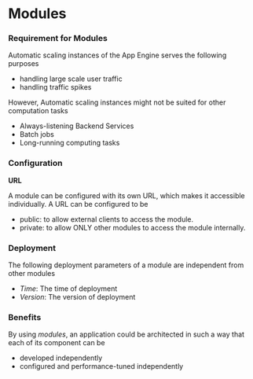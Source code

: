 # Modules

### Requirement for Modules

Automatic scaling instances of the App Engine serves the following purposes

* handling large scale user traffic
* handling traffic spikes 

However, Automatic scaling instances might not be suited for other computation tasks

* Always-listening Backend Services
* Batch jobs
* Long-running computing tasks

### Configuration

**URL**

A module can be configured with its own URL, which makes it accessible individually. A URL can be configured to be

* public: to allow external clients to access the module.
* private: to allow ONLY other modules to access the module internally.

### Deployment

The following deployment parameters of a module are independent from other modules

* *Time*: The time of deployment
* *Version*: The version of deployment

### Benefits

By using *modules*, an application could be architected in such a way that each of its component can be 

* developed independently
* configured and performance-tuned independently



